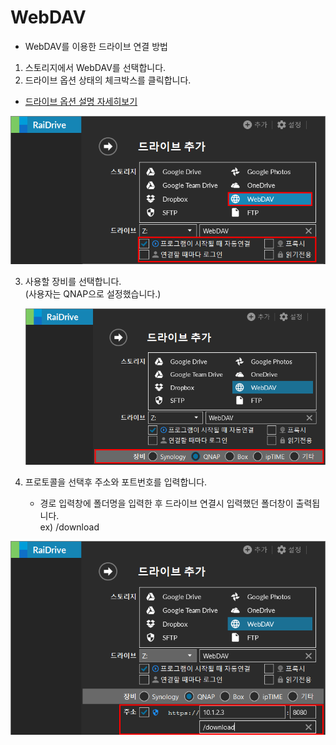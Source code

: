 # WebDAV  

- WebDAV를 이용한 드라이브 연결 방법  


1. 스토리지에서 WebDAV를 선택합니다.  
2. 드라이브 옵션 상태의 체크박스를 클릭합니다.  
- [드라이브 옵션 설명 자세히보기](https://github.com/bin1006/test/blob/master/google_drive.md#%EB%93%9C%EB%9D%BC%EC%9D%B4%EB%B8%8C-%EC%98%B5%EC%85%98-%EC%84%A4%EB%AA%85)


![webdav_01](/webdav_01.PNG?raw=true)  


3. 사용할 장비를 선택합니다.  
   (사용자는 QNAP으로 설정했습니다.)  
   
   
   ![webdav_02](/webdav_02.PNG?raw=true)  
   
   
4. 프로토콜을 선택후 주소와 포트번호를 입력합니다.  
   - 경로 입력창에 폴더명을 입력한 후 드라이브 연결시 입력했던 폴더창이 출력됩니다.  
     ex) /download  
     
![webdav_03](/webdav_03.PNG?raw=true)  


   
   
